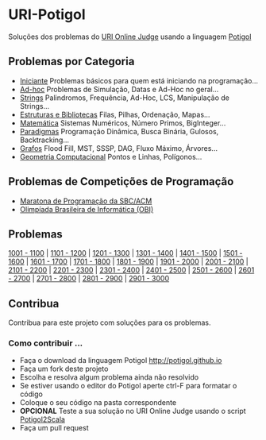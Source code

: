 # URI-Potigol
Soluções dos problemas do [URI Online Judge](https://www.urionlinejudge.com.br/judge/pt/problems/all) usando a linguagem [Potigol](https://potigol.github.io)

## Problemas por Categoria

 - [Iniciante](iniciante.md) Problemas básicos para quem está iniciando na programação...
 - [Ad-hoc](adhoc.md) Problemas de Simulação, Datas e Ad-Hoc no geral...
 - [Strings](strings.md) Palindromos, Frequência, Ad-Hoc, LCS, Manipulação de Strings...
 - [Estruturas e Bibliotecas](estruturasebibliotecas.md) Filas, Pilhas, Ordenação, Mapas...
 - [Matemática](matemtica.md) Sistemas Numéricos, Número Primos, BigInteger...
 - [Paradigmas](paradigmas.md) Programação Dinâmica, Busca Binária, Gulosos, Backtracking...
 - [Grafos](grafos.md) Flood Fill, MST, SSSP, DAG, Fluxo Máximo, Árvores...
 - [Geometria Computacional](geometriacomputacional.md) Pontos e Linhas, Polígonos...

## Problemas de Competições de Programação

  - [Maratona de Programação da SBC/ACM](maratona.md)
  - [Olimpíada Brasileira de Informática (OBI)](obi.md)


## Problemas

[1001 - 1100](src/1001-1100) |
[1101 - 1200](src/1101-1200) |
[1201 - 1300](src/1201-1300) |
[1301 - 1400](src/1301-1400) |
[1401 - 1500](src/1401-1500) |
[1501 - 1600](src/1501-1600) |
[1601 - 1700](src/1601-1700) |
[1701 - 1800](src/1701-1800) |
[1801 - 1900](src/1801-1900) |
[1901 - 2000](src/1901-2000) |
[2001 - 2100](src/2001-2100) |
[2101 - 2200](src/2101-2200) |
[2201 - 2300](src/2201-2300) |
[2301 - 2400](src/2301-2400) |
[2401 - 2500](src/2401-2500) |
[2501 - 2600](src/2501-2600) |
[2601 - 2700](src/2601-2700) |
[2701 - 2800](src/2701-2800) |
[2801 - 2900](src/2801-2900) |
[2901 - 3000](src/2901-3000) 

## Contribua

Contribua para este projeto com soluções para os problemas.

### Como contribuir ...

 - Faça o download da linguagem Potigol http://potigol.github.io
 - Faça um fork deste projeto
 - Escolha e resolva algum problema ainda não resolvido
 - Se estiver usando o editor do Potigol aperte ctrl-F para formatar o código
 - Coloque o seu código na pasta correspondente
 - **OPCIONAL** Teste a sua solução no URI Online Judge usando o script [Potigol2Scala](https://github.com/potigol/potigol2scala)
 - Faça um pull request

